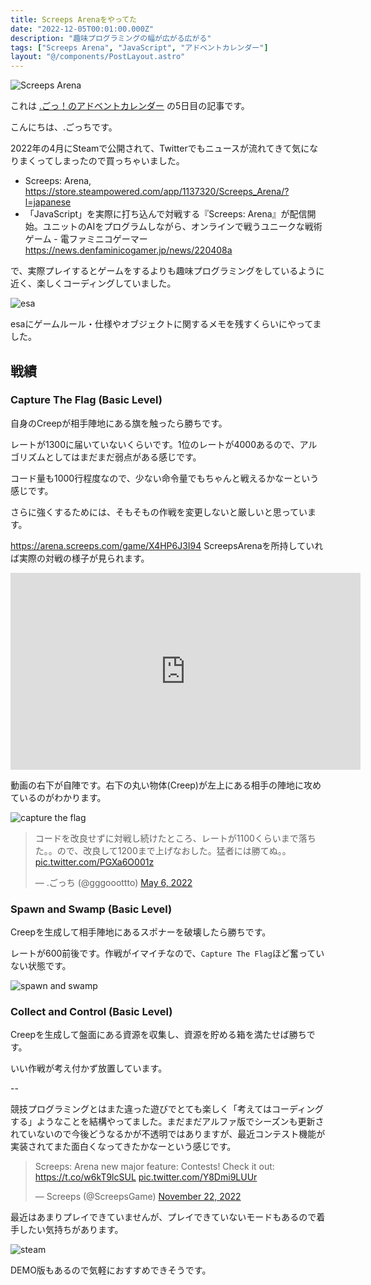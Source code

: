 ```yaml
---
title: Screeps Arenaをやってた
date: "2022-12-05T00:01:00.000Z"
description: "趣味プログラミングの幅が広がる広がる"
tags: ["Screeps Arena", "JavaScript", "アドベントカレンダー"]
layout: "@/components/PostLayout.astro"
---
```


![Screeps Arena](/blog/assets/images//posts/20221205-screeps-arena-alpha/steam-screepsarena.jpg)

これは [.ごっ！のアドベントカレンダー](https://adventar.org/calendars/8199) の5日目の記事です。

こんにちは、.ごっちです。

2022年の4月にSteamで公開されて、Twitterでもニュースが流れてきて気になりまくってしまったので買っちゃいました。

- Screeps: Arena, https://store.steampowered.com/app/1137320/Screeps_Arena/?l=japanese
- 「JavaScript」を実際に打ち込んで対戦する『Screeps: Arena』が配信開始。ユニットのAIをプログラムしながら、オンラインで戦うユニークな戦術ゲーム - 電ファミニコゲーマー https://news.denfaminicogamer.jp/news/220408a

で、実際プレイするとゲームをするよりも趣味プログラミングをしているように近く、楽しくコーディングしていました。

![esa](/blog/assets/images//posts/20221205-screeps-arena-alpha/esa-screeps.png)

esaにゲームルール・仕様やオブジェクトに関するメモを残すくらいにやってました。

## 戦績

### Capture The Flag (Basic Level)

自身のCreepが相手陣地にある旗を触ったら勝ちです。

レートが1300に届いていないくらいです。1位のレートが4000あるので、アルゴリズムとしてはまだまだ弱点がある感じです。

コード量も1000行程度なので、少ない命令量でもちゃんと戦えるかなーという感じです。

さらに強くするためには、そもそもの作戦を変更しないと厳しいと思っています。

https://arena.screeps.com/game/X4HP6J3I94 ScreepsArenaを所持していれば実際の対戦の様子が見られます。

<iframe width="560" height="315" src="https://www.youtube.com/embed/aUIJYlz0_O0" title="YouTube video player" frameborder="0" allow="accelerometer; autoplay; clipboard-write; encrypted-media; gyroscope; picture-in-picture" allowfullscreen></iframe>

動画の右下が自陣です。右下の丸い物体(Creep)が左上にある相手の陣地に攻めているのがわかります。

![capture the flag](/blog/assets/images//posts/20221205-screeps-arena-alpha/ctf.png)

<blockquote class="twitter-tweet"><p lang="ja" dir="ltr">コードを改良せずに対戦し続けたところ、レートが1100くらいまで落ちた。。ので、改良して1200まで上げなおした。猛者には勝てぬ。。 <a href="https://t.co/PGXa6O001z">pic.twitter.com/PGXa6O001z</a></p>&mdash; .ごっち (@gggooottto) <a href="https://twitter.com/gggooottto/status/1522625363091677184?ref_src=twsrc%5Etfw">May 6, 2022</a></blockquote>

### Spawn and Swamp (Basic Level)

Creepを生成して相手陣地にあるスポナーを破壊したら勝ちです。

レートが600前後です。作戦がイマイチなので、`Capture The Flag`ほど奮っていない状態です。

![spawn and swamp](/blog/assets/images//posts/20221205-screeps-arena-alpha/sas.png)

### Collect and Control (Basic Level)

Creepを生成して盤面にある資源を収集し、資源を貯める箱を満たせば勝ちです。

いい作戦が考え付かず放置しています。

--

競技プログラミングとはまた違った遊びでとても楽しく「考えてはコーディングする」ようなことを結構やってました。まだまだアルファ版でシーズンも更新されていないので今後どうなるかが不透明ではありますが、最近コンテスト機能が実装されてまた面白くなってきたかなーという感じです。

<blockquote class="twitter-tweet"><p lang="en" dir="ltr">Screeps: Arena new major feature: Contests! Check it out: <a href="https://t.co/w6kT9lcSUL">https://t.co/w6kT9lcSUL</a> <a href="https://t.co/Y8Dmi9LUUr">pic.twitter.com/Y8Dmi9LUUr</a></p>&mdash; Screeps (@ScreepsGame) <a href="https://twitter.com/ScreepsGame/status/1595109701083361280?ref_src=twsrc%5Etfw">November 22, 2022</a></blockquote>

最近はあまりプレイできていませんが、プレイできていないモードもあるので着手したい気持ちがあります。

![steam](/blog/assets/images//posts/20221205-screeps-arena-alpha/steam.png)

DEMO版もあるので気軽におすすめできそうです。
